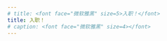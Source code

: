 ```yaml
---
# title: <font face="微软雅黑" size=5>入职！</font>
title: 入职！
# caption: <font face="微软雅黑" size=4></font>
---
```

